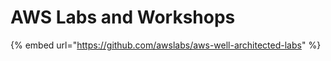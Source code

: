 # AWS Labs and Workshops

{% embed url="https://github.com/awslabs/aws-well-architected-labs" %}



